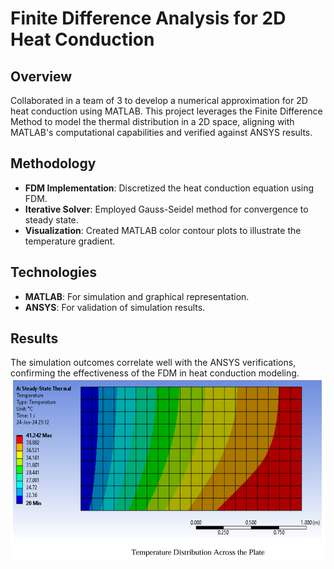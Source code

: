 # Finite Difference Analysis for 2D Heat Conduction

## Overview
Collaborated in a team of 3 to develop a numerical approximation for 2D heat conduction using MATLAB. This project leverages the Finite Difference Method to model the thermal distribution in a 2D space, aligning with MATLAB's computational capabilities and verified against ANSYS results.

## Methodology
- **FDM Implementation**: Discretized the heat conduction equation using FDM.
- **Iterative Solver**: Employed Gauss-Seidel method for convergence to steady state.
- **Visualization**: Created MATLAB color contour plots to illustrate the temperature gradient.

## Technologies
- **MATLAB**: For simulation and graphical representation.
- **ANSYS**: For validation of simulation results.

## Results
The simulation outcomes correlate well with the ANSYS verifications, confirming the effectiveness of the FDM in heat conduction modeling.
![eqn](./assets/images/Temperature_Distribution.png)
